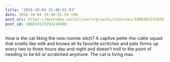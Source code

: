 ```yaml
---
title: "2018-10-04 15:40:52.93"
date: 2018-10-04 15:40:52.93 +00
post_uri: https://mastodon.social/users/gravely/statuses/100838123292410408
post_id: 100838123292410408
---
```

How is the cat liking the new roomie sitch? A captive pette-the-catte squad that smells like milk and knows all its favorite scritches and pats forms up every two to three hours day and night and doesn’t troll to the point of needing to be bit or scratched anymore. The cat is living mas.


